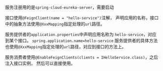 服务注册用的是`spring-cloud-eureka-server`，需要启动

接口使用`@FeignClient(name = "hello-service")`注解，
声明应用的名称，接口中的抽象方法使用`@XxxMapping`指定处理的`url`路径。

服务提供者的`application.properties`中声明应用名称为
`hello-service`，对应到某个接口。
`spring.application.name=hello-service`
服务提供者的具体方法也使用`@XxxMapping`指定处理的`url`路径，对应到接口的方法上。

服务消费者使用`@EnableFeignClients(clients = IHelloService.class)`，之后注入接口实例，
然后可以直接使用。


